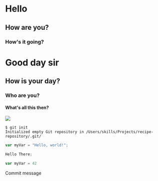 #  Hello
## How are you?
### How's it going?
# Good day sir
## How is your day?
### Who are you?
#### What's all this then?
![](https://octodex.github.com/images/yaktocat.png)
```
$ git init
Initialized empty Git repository in /Users/skills/Projects/recipe-repository/.git/
```
``` javascript
var myVar = "Hello, world!";
```
``` javascript
Hello There;
```
``` javascript
var myVar = 42
```
Commit message
